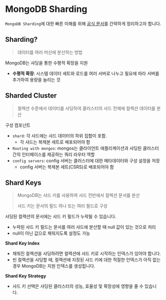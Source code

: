 # MongoDB Sharding

`MongoDB Sharding`에 대한 빠른 이해를 위해 [공식 문서](https://www.mongodb.com/docs/manual/sharding/)를 간략하게 정리하고자 합니다.



## Sharding?

> 데이터를 여러 머신에 분산하는 방법

MongoDB는 샤딩을 통한 수평적 확장을 지원
- **수평적 확장**: 시스템 데이터 세트와 로드를 여러 서버로 나누고 필요에 따라 서버를 추가하여 용량을 늘리는 것

## Sharded Cluster

> 컬렉션 수준에서 데이터를 샤딩하여 클러스터의 샤드 전체에 컬렉션 데이터를 분산

구성 컴포넌트
- `shard`: 각 샤드에는 샤드 데이터의 하위 집합이 포함.
  - 각 샤드는 복제본 세트로 배포되어야 함
- `Routing with mongos`: mongos는 클라이언트 애플리케이션과 샤딩된 클러스터 간의 인터페이스를 제공하는 쿼리 라우터 역할
- `config servers`: config 서버는 클러스터에 대한 메타데이터와 구성 설정을 저장
  - config 서버는 복제본 세트(CSRS)로 배포되어야 함

## Shard Keys

> MongoDB는 샤드 키를 사용하여 샤드 전반에서 컬렉션 문서를 분산
> 
> 샤드 키는 문서의 필드 하나 또는 여러 필드로 구성

샤딩된 컬렉션의 문서에는 샤드 키 필드가 누락될 수 있습니다. 
- 누락된 샤드 키 필드는 문서를 여러 샤드에 분산할 때 null 값이 있는 것으로 처리
- null이 아닌 값으로 채워지도록 설정도 가능

**Shard Key Index**
- 채워진 컬렉션을 샤딩하려면 컬렉션에 샤드 키로 시작하는 인덱스가 있어야 합니다. 
- 빈 컬렉션을 샤딩할 때, 컬렉션에 지정된 샤드 키에 대한 적절한 인덱스가 아직 없는 경우 MongoDB는 지원 인덱스를 생성힙니다.

**Shard Key Strategy**
- 샤드 키 선택은 샤딩된 클러스터의 성능, 효율성 및 확장성에 영향을 줄 수 있습니다.
